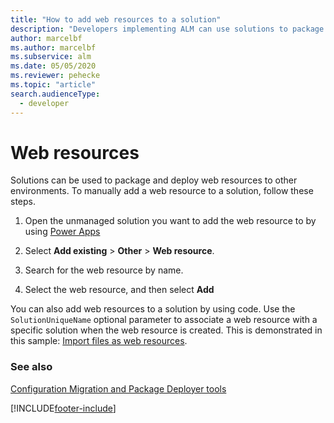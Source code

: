 ```yaml
---
title: "How to add web resources to a solution"
description: "Developers implementing ALM can use solutions to package and deploy web resources to other environments. Follow these steps to add a resource to a solution."
author: marcelbf
ms.author: marcelbf
ms.subservice: alm
ms.date: 05/05/2020
ms.reviewer: pehecke
ms.topic: "article"
search.audienceType: 
  - developer
---
```


# Web resources

Solutions can be used to package and deploy web resources to other environments.
To manually add a web resource to a solution, follow these steps.

1.  Open the unmanaged solution you want to add the web resource to by using [Power Apps](https://make.powerapps.com/?utm_source=padocs&utm_medium=linkinadoc&utm_campaign=referralsfromdoc)

2.  Select **Add existing** \> **Other** \> **Web resource**.

3.  Search for the web resource by name.

4.  Select the web resource, and then select **Add**

You can also add web resources to a solution by using code. Use the
`SolutionUniqueName` optional parameter to associate a web resource with a
specific solution when the web resource is created. This is demonstrated in this
sample: [Import files as web resources](/powerapps/developer/model-driven-apps/sample-import-files-web-resources).

### See also

[Configuration Migration and Package Deployer tools](configure-and-deploy-tools.md)

[!INCLUDE[footer-include](../includes/footer-banner.md)]
